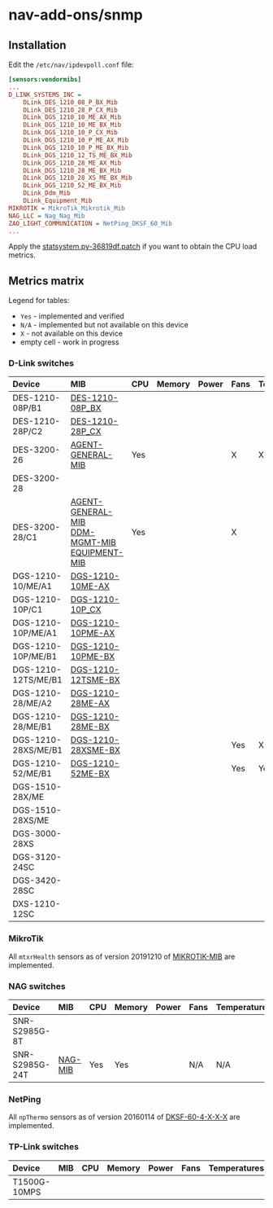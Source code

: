 # nav-add-ons/snmp

## Installation

Edit the `/etc/nav/ipdevpoll.conf` file:

```ini
[sensors:vendormibs]
...
D_LINK_SYSTEMS_INC =
    DLink_DES_1210_08_P_BX_Mib
    DLink_DES_1210_28_P_CX_Mib
    DLink_DGS_1210_10_ME_AX_Mib
    DLink_DGS_1210_10_ME_BX_Mib
    DLink_DGS_1210_10_P_CX_Mib
    DLink_DGS_1210_10_P_ME_AX_Mib
    DLink_DGS_1210_10_P_ME_BX_Mib
    DLink_DGS_1210_12_TS_ME_BX_Mib
    DLink_DGS_1210_28_ME_AX_Mib
    DLink_DGS_1210_28_ME_BX_Mib
    DLink_DGS_1210_28_XS_ME_BX_Mib
    DLink_DGS_1210_52_ME_BX_Mib
    DLink_Ddm_Mib
    DLink_Equipment_Mib
MIKROTIK = MikroTik_Mikrotik_Mib
NAG_LLC = Nag_Nag_Mib
ZAO_LIGHT_COMMUNICATION = NetPing_DKSF_60_Mib
...
```

Apply the [statsystem.py-36819df.patch](patches/nav/ipdevpoll/plugins/statsystem.py-36819df.patch) if you want to obtain the CPU load metrics.

## Metrics matrix

Legend for tables:

- `Yes` - implemented and verified
- `N/A` - implemented but not available on this device
- `X` - not available on this device
- empty cell - work in progress

### D-Link switches

| Device              | MIB  | CPU  | Memory | Power | Fans | Temperatures | DDM  | PoE
| :------------------ | :--- | :--- | :----- | :---- | :--- | :----------- | :--- | :---
| DES-1210-08P/B1     | [DES-1210-08P_BX](doc/D_Link_DES_1210_08P_BX_v3_12_004_mib.tree.txt) | | | | | | |
| DES-1210-28P/C2     | [DES-1210-28P_CX](doc/D_Link_DES_1210_28P_CX_4_12_004_mib.tree.txt) | | | | | | |
| DES-3200-26         | [AGENT-GENERAL-MIB](doc/D_Link_Genmgmt_mib.tree.txt) | Yes | | | X | X | X | X
| DES-3200-28         |      |      |        |       |      |              |      |
| DES-3200-28/C1      | [AGENT-GENERAL-MIB](doc/D_Link_Genmgmt_mib.tree.txt)<br>[DDM-MGMT-MIB](doc/D_Link_DDM_mib.tree.txt)<br>[EQUIPMENT-MIB](doc/EQUIPMENT-MIB) | Yes | | | X | | Yes | X
| DGS-1210-10/ME/A1   | [DGS-1210-10ME-AX](doc/D_Link_DGS_1210_10ME_AX_6_14_001_mib.tree.txt) | | | | | | |
| DGS-1210-10P/C1     | [DGS-1210-10P_CX](doc/D_Link_DGS_1210_10P_CX_4_10_002_mib.tree.txt) | | | | | | |
| DGS-1210-10P/ME/A1  | [DGS-1210-10PME-AX](doc/D_Link_DGS_1210_10PME_AX_6_13_017_mib.tree.txt) | | | | | | |
| DGS-1210-10P/ME/B1  | [DGS-1210-10PME-BX](doc/D_Link_DGS_1210_10PME_BX_7_02_017_mib.tree.txt) | | | | | | |
| DGS-1210-12TS/ME/B1 | [DGS-1210-12TSME-BX](doc/D_Link_DGS_1210_12TSME_BX_7_03_001_mib.tree.txt) | | | | | | |
| DGS-1210-28/ME/A2   | [DGS-1210-28ME-AX](doc/D_Link_DGS_1210_28ME_AX_6_14_001_mib.tree.txt) | | | | | | |
| DGS-1210-28/ME/B1   | [DGS-1210-28ME-BX](doc/D_Link_DGS_1210_28ME_BX_7_03_001_mib.tree.txt) | | | | | | |
| DGS-1210-28XS/ME/B1 | [DGS-1210-28XSME-BX](doc/D_Link_DGS_1210_28XSME_BX_7_03_001_mib.tree.txt) | | | | Yes | X | |
| DGS-1210-52/ME/B1   | [DGS-1210-52ME-BX](doc/D_Link_DGS_1210_52ME_BX_7_02_017_mib.tree.txt) | | | | Yes | Yes | |
| DGS-1510-28X/ME     |      |      |        |       |      |              |      |
| DGS-1510-28XS/ME    |      |      |        |       |      |              |      |
| DGS-3000-28XS       |      |      |        |       |      |              |      |
| DGS-3120-24SC       |      |      |        |       |      |              |      |
| DGS-3420-28SC       |      |      |        |       |      |              |      |
| DXS-1210-12SC       |      |      |        |       |      |              |      |

### MikroTik

All `mtxrHealth` sensors as of version 20191210 of [MIKROTIK-MIB](doc/MikroTik_mikrotik_mib.tree.txt) are implemented.

### NAG switches

| Device         | MIB  | CPU | Memory | Power |Fans | Temperatures | DDM  | PoE
| :--------------| :--- |:----| :----- | :---- |:--- | :----------- | :--- | :---
| SNR-S2985G-8T  |      |     |        |       |     |              |      |    
| SNR-S2985G-24T | [NAG-MIB](doc/NAG_SNR_SWITCH_private_2_1_80_mib.tree.txt) | Yes | Yes | | N/A | N/A | Yes | N/A

### NetPing

All `npThermo` sensors as of version 20160114 of [DKSF-60-4-X-X-X](doc/NetPing_DKSF_60_5_2_MB_mib.tree.txt) are implemented.

### TP-Link switches

| Device       | MIB  | CPU | Memory | Power |Fans | Temperatures | DDM  | PoE
| :------------| :--- | :---| :----- | :---- |:--- | :----------- | :--- | :---
| T1500G-10MPS |      |     |        |       |     |              |      |     
